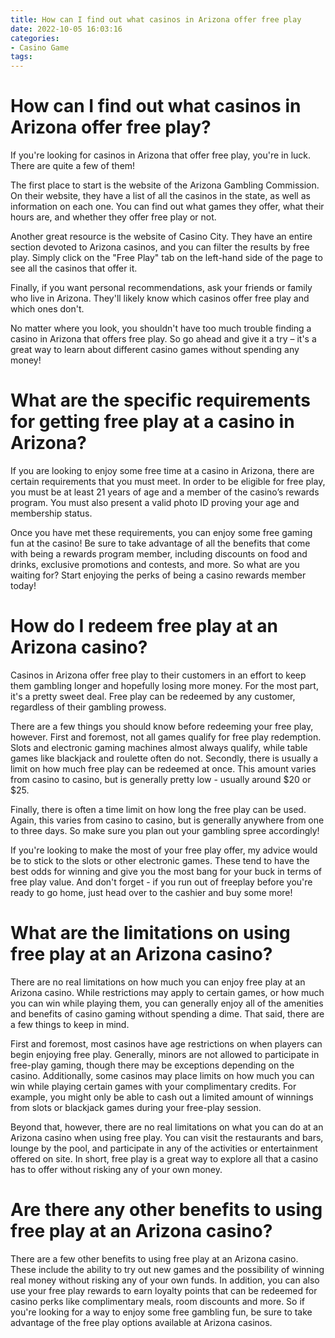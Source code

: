 ```yaml
---
title: How can I find out what casinos in Arizona offer free play 
date: 2022-10-05 16:03:16
categories:
- Casino Game
tags:
---
```



#  How can I find out what casinos in Arizona offer free play? 

If you're looking for casinos in Arizona that offer free play, you're in luck. There are quite a few of them!

The first place to start is the website of the Arizona Gambling Commission. On their website, they have a list of all the casinos in the state, as well as information on each one. You can find out what games they offer, what their hours are, and whether they offer free play or not.

Another great resource is the website of Casino City. They have an entire section devoted to Arizona casinos, and you can filter the results by free play. Simply click on the "Free Play" tab on the left-hand side of the page to see all the casinos that offer it.

Finally, if you want personal recommendations, ask your friends or family who live in Arizona. They'll likely know which casinos offer free play and which ones don't.

No matter where you look, you shouldn't have too much trouble finding a casino in Arizona that offers free play. So go ahead and give it a try – it's a great way to learn about different casino games without spending any money!

#  What are the specific requirements for getting free play at a casino in Arizona? 

If you are looking to enjoy some free time at a casino in Arizona, there are certain requirements that you must meet. In order to be eligible for free play, you must be at least 21 years of age and a member of the casino’s rewards program. You must also present a valid photo ID proving your age and membership status.

Once you have met these requirements, you can enjoy some free gaming fun at the casino! Be sure to take advantage of all the benefits that come with being a rewards program member, including discounts on food and drinks, exclusive promotions and contests, and more. So what are you waiting for? Start enjoying the perks of being a casino rewards member today!

#  How do I redeem free play at an Arizona casino? 



Casinos in Arizona offer free play to their customers in an effort to keep them gambling longer and hopefully losing more money. For the most part, it's a pretty sweet deal. Free play can be redeemed by any customer, regardless of their gambling prowess. 

There are a few things you should know before redeeming your free play, however. First and foremost, not all games qualify for free play redemption. Slots and electronic gaming machines almost always qualify, while table games like blackjack and roulette often do not. Secondly, there is usually a limit on how much free play can be redeemed at once. This amount varies from casino to casino, but is generally pretty low - usually around $20 or $25. 

Finally, there is often a time limit on how long the free play can be used. Again, this varies from casino to casino, but is generally anywhere from one to three days. So make sure you plan out your gambling spree accordingly! 

If you're looking to make the most of your free play offer, my advice would be to stick to the slots or other electronic games. These tend to have the best odds for winning and give you the most bang for your buck in terms of free play value. And don't forget - if you run out of freeplay before you're ready to go home, just head over to the cashier and buy some more!

#  What are the limitations on using free play at an Arizona casino? 

There are no real limitations on how much you can enjoy free play at an Arizona casino. While restrictions may apply to certain games, or how much you can win while playing them, you can generally enjoy all of the amenities and benefits of casino gaming without spending a dime. That said, there are a few things to keep in mind. 

First and foremost, most casinos have age restrictions on when players can begin enjoying free play. Generally, minors are not allowed to participate in free-play gaming, though there may be exceptions depending on the casino. Additionally, some casinos may place limits on how much you can win while playing certain games with your complimentary credits. For example, you might only be able to cash out a limited amount of winnings from slots or blackjack games during your free-play session. 

Beyond that, however, there are no real limitations on what you can do at an Arizona casino when using free play. You can visit the restaurants and bars, lounge by the pool, and participate in any of the activities or entertainment offered on site. In short, free play is a great way to explore all that a casino has to offer without risking any of your own money.

#  Are there any other benefits to using free play at an Arizona casino?

There are a few other benefits to using free play at an Arizona casino. These include the ability to try out new games and the possibility of winning real money without risking any of your own funds. In addition, you can also use your free play rewards to earn loyalty points that can be redeemed for casino perks like complimentary meals, room discounts and more. So if you're looking for a way to enjoy some free gambling fun, be sure to take advantage of the free play options available at Arizona casinos.